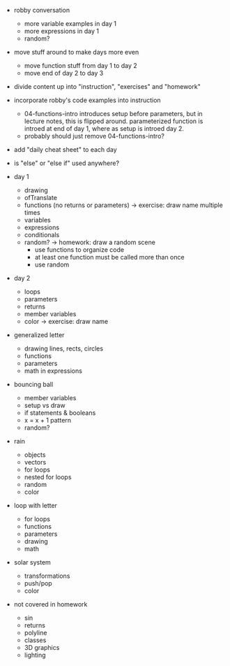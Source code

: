 - robby conversation
    - more variable examples in day 1
    - more expressions in day 1
    - random?

- move stuff around to make days more even
    - move function stuff from day 1 to day 2
    - move end of day 2 to day 3
- divide content up into "instruction", "exercises" and "homework"
- incorporate robby's code examples into instruction
    - 04-functions-intro introduces setup before parameters, but in lecture notes, this is flipped around. parameterized function is introed at end of day 1, where as setup is introed day 2.
    - probably should just remove 04-functions-intro?

- add "daily cheat sheet" to each day
- is "else" or "else if" used anywhere?

- day 1
    - drawing
    - ofTranslate
    - functions (no returns or parameters)
        -> exercise: draw name multiple times
    - variables
    - expressions
    - conditionals
    - random?
    -> homework: draw a random scene
        - use functions to organize code
        - at least one function must be called more than once
        - use random 

- day 2
    - loops
    - parameters
    - returns
    - member variables
    - color
        -> exercise: draw name


- generalized letter
    - drawing lines, rects, circles
    - functions
    - parameters
    - math in expressions
- bouncing ball
    - member variables
    - setup vs draw
    - if statements & booleans
    - x = x + 1 pattern
    - random?
- rain
    - objects
    - vectors
    - for loops
    - nested for loops
    - random
    - color
- loop with letter
    - for loops
    - functions
    - parameters
    - drawing
    - math
- solar system
    - transformations
    - push/pop
    - color

- not covered in homework
    - sin
    - returns
    - polyline
    - classes
    - 3D graphics
    - lighting
